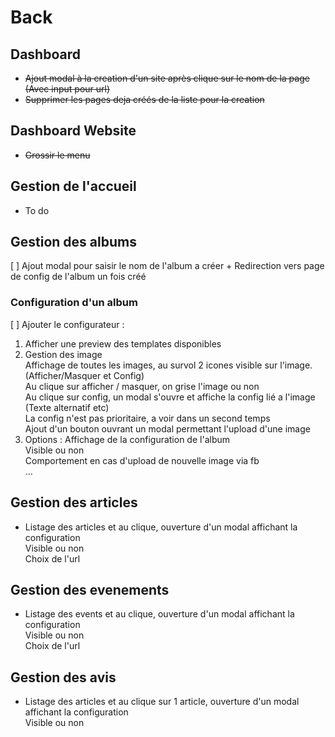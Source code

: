 # Back  
## Dashboard  

- ~~Ajout modal à la creation d'un site après clique sur le nom de la page (Avec input pour url)~~
- ~~Supprimer les pages deja créés de la liste pour la creation~~

## Dashboard Website  

- ~~Grossir le menu~~

## Gestion de l'accueil  

- To do

## Gestion des albums  

[ ] Ajout modal pour saisir le nom de l'album a créer + Redirection vers page de config de l'album un fois créé

### Configuration d'un album

[ ] Ajouter le configurateur :  
1) Afficher une preview des templates disponibles
2) Gestion des image  
Affichage de toutes les images, au survol 2 icones visible sur l'image. (Afficher/Masquer et Config)  
Au clique sur afficher / masquer, on grise l'image ou non  
Au clique sur config, un modal s'ouvre et affiche la config lié a l'image (Texte alternatif etc)  
La config n'est pas prioritaire, a voir dans un second temps  
Ajout d'un bouton ouvrant un modal permettant l'upload d'une image  
3) Options : Affichage de la configuration de l'album  
Visible ou non  
Comportement en cas d'upload de nouvelle image via fb  
...

## Gestion des articles

- Listage des articles et au clique, ouverture d'un modal affichant la configuration  
Visible ou non  
Choix de l'url

## Gestion des evenements  

- Listage des events et au clique, ouverture d'un modal affichant la configuration  
Visible ou non  
Choix de l'url

## Gestion des avis 

- Listage des articles et au clique sur 1 article, ouverture d'un modal affichant la configuration  
Visible ou non  

